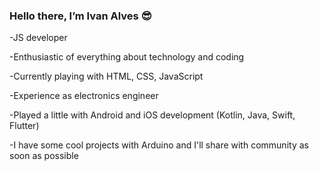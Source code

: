 <h3>Hello there, I’m Ivan Alves 😎</h3>

-JS developer

-Enthusiastic of everything about technology and coding

-Currently playing with HTML, CSS, JavaScript <!--(soon I'll be diving into deeper waters)-->

-Experience as electronics engineer
<!-- -As electronics engineer, I've played this role a little (~10 years) and have some experience -->

-Played a little with Android and iOS development (Kotlin, Java, Swift, Flutter)

-I have some cool projects with Arduino and I'll share with community as soon as possible
<!-- How to reach me: ivan.alves22@hotmail.com-->

<!---
ivanalves890/ivanalves890 is a ✨ special ✨ repository because its `README.md` (this file) appears on your GitHub profile.
You can click the Preview link to take a look at your changes.
--->
